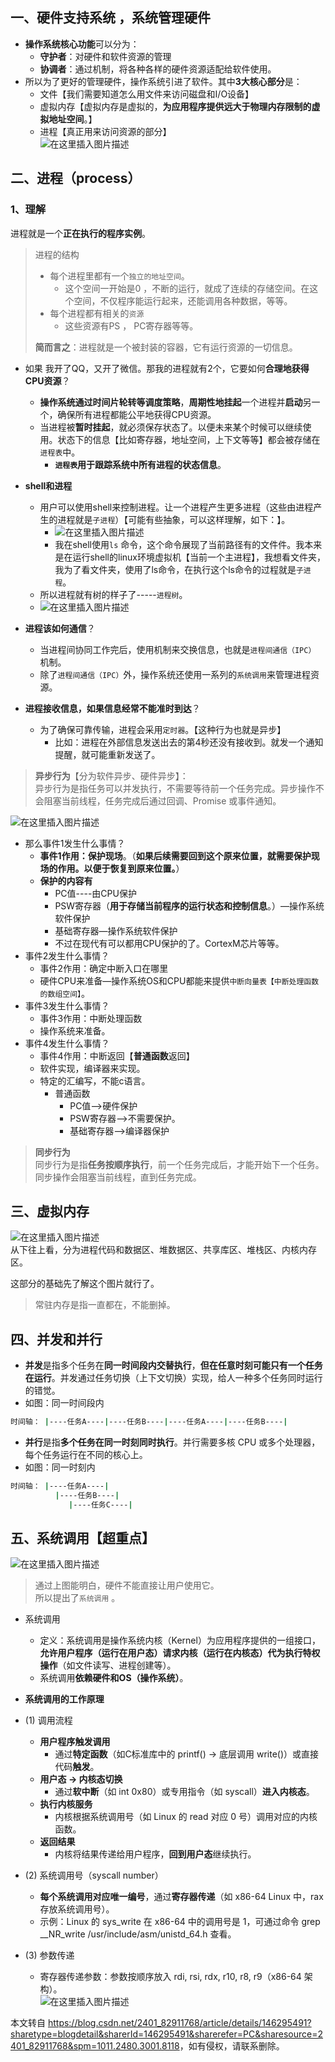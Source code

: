  

一、硬件支持系统 ，系统管理硬件
----------------

*   **操作系统核心功能**可以分为：
    *   **守护者**：对硬件和软件资源的管理
    *   **协调者**：通过机制，将各种各样的硬件资源适配给软件使用。
*   所以为了更好的管理硬件，操作系统引进了软件。其中**3大核心部分**是：
    *   文件【我们需要知道怎么用文件来访问磁盘和I/O设备】
    *   虚拟内存【虚拟内存是虚拟的，**为应用程序提供远大于物理内存限制的虚拟地址空间**。】
    *   进程【真正用来访问资源的部分】  
        ![在这里插入图片描述](https://i-blog.csdnimg.cn/direct/5a9d2157b36642178b5bab1d15d107b9.png)

二、进程（process）
-------------

### 1、理解

进程就是一个**正在执行的程序实例**。

> 进程的结构
> 
> *   每个进程里都有一个`独立的地址空间`。
>     *   这个空间一开始是0 ，不断的运行，就成了连续的存储空间。在这个空间，不仅程序能运行起来，还能调用各种数据，等等。
> *   每个进程都有相关的`资源`
>     *   这些资源有PS ， PC寄存器等等。
> 
> **简而言之**：进程就是一个被封装的容器，它有运行资源的一切信息。

*   如果 我开了QQ，又开了微信。那我的进程就有2个，它要如何**合理地获得CPU资源**？
    
    *   **操作系统通过时间片轮转等调度策略**，**周期性地挂起**一个进程并**启动**另一个，确保所有进程都能公平地获得CPU资源。
    *   当进程被**暂时挂起**，就必须保存状态了。以便未来某个时候可以继续使用。状态下的信息【比如寄存器，地址空间，上下文等等】都会被存储在`进程表`中。
        *   **`进程表`用于跟踪系统中所有进程的状态信息**。
*   **shell和进程**
    *   用户可以使用shell来控制进程。让一个进程产生更多进程（这些由进程产生的进程就是`子进程`）【可能有些抽象，可以这样理解，如下：】。
        *   ![在这里插入图片描述](https://i-blog.csdnimg.cn/direct/909049aa3b0a44eb91366c379564b4cb.png)
        *   我在shell使用`ls` 命令，这个命令展现了当前路径有的文件件。我本来是在运行shell的linux环境虚拟机【当前一个主进程】，我想看文件夹，我为了看文件夹，使用了ls命令，在执行这个ls命令的过程就是`子进程`。
    *   所以进程就有树的样子了-----`进程树`。
    *   ![在这里插入图片描述](https://i-blog.csdnimg.cn/direct/572a2f8139ff4646b92e4658ba331380.png)
*   **进程该如何通信**？
    
    *   当进程间协同工作完后，使用机制来交换信息，也就是`进程间通信（IPC）` 机制。
    *   除了`进程间通信（IPC）`外，操作系统还使用一系列的`系统调用`来管理进程资源。
*   **进程接收信息，如果信息经常不能准时到达**？
    *   为了确保可靠传输，进程会采用`定时器`。【这种行为也就是异步】
        *   比如：进程在外部信息发送出去的第4秒还没有接收到。就发一个通知提醒，就可能重新发送了。

> **异步行为**【分为软件异步、硬件异步】：  
> 异步行为是指任务可以并发执行，不需要等待前一个任务完成。异步操作不会阻塞当前线程，任务完成后通过回调、Promise 或事件通知。

![在这里插入图片描述](https://i-blog.csdnimg.cn/direct/c3959991b7c74b7db28b09b282372ff1.png)

*   那么事件1发生什么事情？
    *   **事件1作用：保护现场**。（**如果后续需要回到这个原来位置，就需要保护现场的作用。以便于恢复到原来位置。**）
    *   **保护的内容有**
        *   PC值----由CPU保护
        *   PSW寄存器（**用于存储当前程序的运行状态和控制信息**。）—操作系统软件保护
        *   基础寄存器—操作系统软件保护
        *   不过在现代有可以都用CPU保护的了。CortexM芯片等等。
*   事件2发生什么事情？
    *   事件2作用：确定中断入口在哪里
    *   硬件CPU来准备—操作系统OS和CPU都能来提供`中断向量表【中断处理函数的数组空间】`。
*   事件3发生什么事情？
    *   事件3作用：中断处理函数
    *   操作系统来准备。
*   事件4发生什么事情？
    *   事件4作用：中断返回【**普通函数**返回】
    *   软件实现，编译器来实现。
    *   特定的汇编写，不能c语言。
        *   普通函数
            *   PC值—>硬件保护
            *   PSW寄存器—>不需要保护。
            *   基础寄存器—>编译器保护

> **同步行为**  
> 同步行为是指**任务按顺序执行**，前一个任务完成后，才能开始下一个任务。同步操作会阻塞当前线程，直到任务完成。

三、虚拟内存
------

![在这里插入图片描述](https://i-blog.csdnimg.cn/direct/50c8c5a9fe8448e280ab58a49258be87.png)  
从下往上看，分为进程代码和数据区、堆数据区、共享库区、堆栈区、内核内存区。

这部分的基础先了解这个图片就行了。

> 常驻内存是指一直都在，不能删掉。

四、并发和并行
-------

*   **并发**是指多个任务在**同一时间段内交替执行**，**但在任意时刻可能只有一个任务在运行**。并发通过任务切换（上下文切换）实现，给人一种多个任务同时运行的错觉。
*   如图：同一时间段内

```bash
时间轴： |----任务A----|----任务B----|----任务A----|----任务B----|
```

*   **并行**是指**多个任务在同一时刻同时执行**。并行需要多核 CPU 或多个处理器，每个任务运行在不同的核心上。
*   如图：同一时刻内

```bash
时间轴： |----任务A----|
          |----任务B----|
          	 |----任务C----|
```

五、系统调用【超重点】
-----------

![在这里插入图片描述](https://i-blog.csdnimg.cn/direct/21678089719a4da1bba7886befe55ff7.png)

> 通过上图能明白，硬件不能直接让用户使用它。  
> 所以提出了`系统调用` 。

*   系统调用
    
    *   定义：系统调用是操作系统内核（Kernel）为应用程序提供的一组接口，**允许用户程序（运行在用户态）请求内核（运行在内核态）代为执行特权操作**（如文件读写、进程创建等）。
    *   系统调用**依赖硬件和OS（操作系统）**。
    
*   **系统调用的工作原理**
    
*   (1) 调用流程
    
    *   **用户程序触发调用**
        *   通过**特定函数**（如C标准库中的 printf() → 底层调用 write()）或直接代码**触发**。
    *   **用户态 → 内核态切换**
        *   通过**软中断**（如 int 0x80）或专用指令（如 syscall）**进入内核态**。
    *   **执行内核服务**
        *   内核根据系统调用号（如 Linux 的 read 对应 0 号）调用对应的内核函数。
    *   **返回结果**
        *   内核将结果传递给用户程序，**回到用户态**继续执行。
*   (2) 系统调用号（syscall number）
    
    *   **每个系统调用对应唯一编号**，通过**寄存器传递**（如 x86-64 Linux 中，rax 存放系统调用号）。
    *   示例：Linux 的 sys\_write 在 x86-64 中的调用号是 1，可通过命令 grep \_\_NR\_write /usr/include/asm/unistd\_64.h 查看。
*   (3) 参数传递
    
    *   寄存器传递参数：参数按顺序放入 rdi, rsi, rdx, r10, r8, r9（x86-64 架构）。  
        ![在这里插入图片描述](https://i-blog.csdnimg.cn/direct/6b8e1bd2bddb4b9287ad0d4f5bb2a822.png)

本文转自 <https://blog.csdn.net/2401_82911768/article/details/146295491?sharetype=blogdetail&sharerId=146295491&sharerefer=PC&sharesource=2401_82911768&spm=1011.2480.3001.8118>，如有侵权，请联系删除。